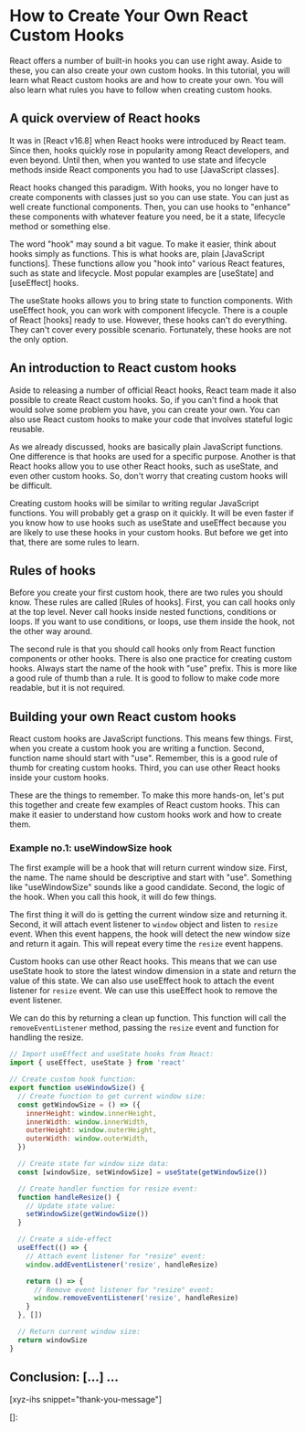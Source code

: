 # How to Create Your Own React Custom Hooks

React offers a number of built-in hooks you can use right away. Aside to these, you can also create your own custom hooks. In this tutorial, you will learn what React custom hooks are and how to create your own. You will also learn what rules you have to follow when creating custom hooks.

<!--more-->
<!--
Table of Contents:
-->

## A quick overview of React hooks

It was in [React v16.8] when React hooks were introduced by React team. Since then, hooks quickly rose in popularity among React developers, and even beyond. Until then, when you wanted to use state and lifecycle methods inside React components you had to use [JavaScript classes].

React hooks changed this paradigm. With hooks, you no longer have to create components with classes just so you can use state. You can just as well create functional components. Then, you can use hooks to "enhance" these components with whatever feature you need, be it a state, lifecycle method or something else.

The word "hook" may sound a bit vague. To make it easier, think about hooks simply as functions. This is what hooks are, plain [JavaScript functions]. These functions allow you "hook into" various React features, such as state and lifecycle. Most popular examples are [useState] and [useEffect] hooks.

The useState hooks allows you to bring state to function components. With useEffect hook, you can work with component lifecycle. There is a couple of React [hooks] ready to use. However, these hooks can't do everything. They can't cover every possible scenario. Fortunately, these hooks are not the only option.

## An introduction to React custom hooks

Aside to releasing a number of official React hooks, React team made it also possible to create React custom hooks. So, if you can't find a hook that would solve some problem you have, you can create your own. You can also use React custom hooks to make your code that involves stateful logic reusable.

As we already discussed, hooks are basically plain JavaScript functions. One difference is that hooks are used for a specific purpose. Another is that React hooks allow you to use other React hooks, such as useState, and even other custom hooks. So, don't worry that creating custom hooks will be difficult.

Creating custom hooks will be similar to writing regular JavaScript functions. You will probably get a grasp on it quickly. It will be even faster if you know how to use hooks such as useState and useEffect because you are likely to use these hooks in your custom hooks. But before we get into that, there are some rules to learn.

## Rules of hooks

Before you create your first custom hook, there are two rules you should know. These rules are called [Rules of hooks]. First, you can call hooks only at the top level. Never call hooks inside nested functions, conditions or loops. If you want to use conditions, or loops, use them inside the hook, not the other way around.

The second rule is that you should call hooks only from React function components or other hooks. There is also one practice for creating custom hooks. Always start the name of the hook with "use" prefix. This is more like a good rule of thumb than a rule. It is good to follow to make code more readable, but it is not required.

## Building your own React custom hooks

React custom hooks are JavaScript functions. This means few things. First, when you create a custom hook you are writing a function. Second, function name should start with "use". Remember, this is a good rule of thumb for creating custom hooks. Third, you can use other React hooks inside your custom hooks.

These are the things to remember. To make this more hands-on, let's put this together and create few examples of React custom hooks. This can make it easier to understand how custom hooks work and how to create them.

### Example no.1: useWindowSize hook

The first example will be a hook that will return current window size. First, the name. The name should be descriptive and start with "use". Something like "useWindowSize" sounds like a good candidate. Second, the logic of the hook. When you call this hook, it will do few things.

The first thing it will do is getting the current window size and returning it. Second, it will attach event listener to `window` object and listen to `resize` event. When this event happens, the hook will detect the new window size and return it again. This will repeat every time the `resize` event happens.

Custom hooks can use other React hooks. This means that we can use useState hook to store the latest window dimension in a state and return the value of this state. We can also use useEffect hook to attach the event listener for `resize` event. We can use this useEffect hook to remove the event listener.

We can do this by returning a clean up function. This function will call the `removeEventListener` method, passing the `resize` event and function for handling the resize.

```JavaScript
// Import useEffect and useState hooks from React:
import { useEffect, useState } from 'react'

// Create custom hook function:
export function useWindowSize() {
  // Create function to get current window size:
  const getWindowSize = () => ({
    innerHeight: window.innerHeight,
    innerWidth: window.innerWidth,
    outerHeight: window.outerHeight,
    outerWidth: window.outerWidth,
  })

  // Create state for window size data:
  const [windowSize, setWindowSize] = useState(getWindowSize())

  // Create handler function for resize event:
  function handleResize() {
    // Update state value:
    setWindowSize(getWindowSize())
  }

  // Create a side-effect
  useEffect(() => {
    // Attach event listener for "resize" event:
    window.addEventListener('resize', handleResize)

    return () => {
      // Remove event listener for "resize" event:
      window.removeEventListener('resize', handleResize)
    }
  }, [])

  // Return current window size:
  return windowSize
}
```

## Conclusion: [...] ...

[xyz-ihs snippet="thank-you-message"]

<!-- ### Links -->

[]:

<!--
### Meta:
-
-->

<!--
### Keywords:
-
-->

<!--
### Resources:
-
-->
